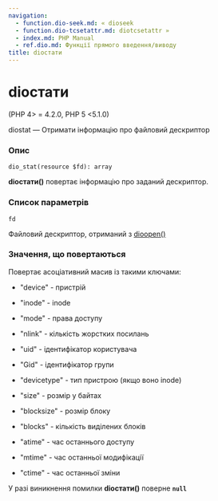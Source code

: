 ```yaml
---
navigation:
  - function.dio-seek.md: « dioseek
  - function.dio-tcsetattr.md: diotcsetattr »
  - index.md: PHP Manual
  - ref.dio.md: Функції прямого введення/виводу
title: dioстати
---
```

# dioстати

(PHP 4> = 4.2.0, PHP 5 <5.1.0)

diostat — Отримати інформацію про файловий дескриптор

### Опис

```methodsynopsis
dio_stat(resource $fd): array
```

**dioстати()** повертає інформацію про заданий дескриптор.

### Список параметрів

`fd`

Файловий дескриптор, отриманий з [dioopen()](function.dio-open.md)

### Значення, що повертаються

Повертає асоціативний масив із такими ключами:

-   "device" - пристрій
    
-   "inode" - inode
    
-   "mode" - права доступу
    
-   "nlink" - кількість жорстких посилань
    
-   "uid" - ідентифікатор користувача
    
-   "Gid" - ідентифікатор групи
    
-   "devicetype" - тип пристрою (якщо воно inode)
    
-   "size" - розмір у байтах
    
-   "blocksize" - розмір блоку
    
-   "blocks" - кількість виділених блоків
    
-   "atime" - час останнього доступу
    
-   "mtime" - час останньої модифікації
    
-   "ctime" - час останньої зміни
    

У разі виникнення помилки **dioстати()** поверне **`null`**

